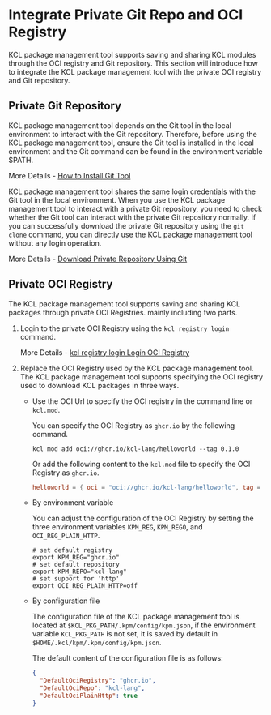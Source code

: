 # Integrate Private Git Repo and OCI Registry

KCL package management tool supports saving and sharing KCL modules through the OCI registry and Git repository. This section will introduce how to integrate the KCL package management tool with the private OCI registry and Git repository.

## Private Git Repository

KCL package management tool depends on the Git tool in the local environment to interact with the Git repository. Therefore, before using the KCL package management tool, ensure the Git tool is installed in the local environment and the Git command can be found in the environment variable $PATH.

More Details - [How to Install Git Tool](https://git-scm.com/downloads)

KCL package management tool shares the same login credentials with the Git tool in the local environment. When you use the KCL package management tool to interact with a private Git repository, you need to check whether the Git tool can interact with the private Git repository normally. If you can successfully download the private Git repository using the `git clone` command, you can directly use the KCL package management tool without any login operation.

More Details - [Download Private Repository Using Git](https://docs.github.com/en/repositories/creating-and-managing-repositories/cloning-a-repository)

## Private OCI Registry

The KCL package management tool supports saving and sharing KCL packages through private OCI Registries. mainly including two parts.

1. Login to the private OCI Registry using the `kcl registry login` command.

    More Details - [kcl registry login Login OCI Registry](https://www.kcl-lang.io/docs/tools/cli/package-management/command-reference/login)

2. Replace the OCI Registry used by the KCL package management tool. The KCL package management tool supports specifying the OCI registry used to download KCL packages in three ways.

    - Use the OCI Url to specify the OCI registry in the command line or `kcl.mod`.

      You can specify the OCI Registry as `ghcr.io` by the following command.

      ```shell
      kcl mod add oci://ghcr.io/kcl-lang/helloworld --tag 0.1.0
      ```

      Or add the following content to the `kcl.mod` file to specify the OCI Registry as `ghcr.io`.

      ```toml
      helloworld = { oci = "oci://ghcr.io/kcl-lang/helloworld", tag = "0.1.0" }
      ```

    - By environment variable

      You can adjust the configuration of the OCI Registry by setting the three environment variables `KPM_REG`, `KPM_REGO`, and `OCI_REG_PLAIN_HTTP`.

      ```shell
      # set default registry
      export KPM_REG="ghcr.io"
      # set default repository
      export KPM_REPO="kcl-lang"
      # set support for 'http'
      export OCI_REG_PLAIN_HTTP=off
      ```

    - By configuration file

      The configuration file of the KCL package management tool is located at `$KCL_PKG_PATH/.kpm/config/kpm.json`, if the environment variable `KCL_PKG_PATH` is not set, it is saved by default in `$HOME/.kcl/kpm/.kpm/config/kpm.json`.

      The default content of the configuration file is as follows:

      ```json
      {
        "DefaultOciRegistry": "ghcr.io",
        "DefaultOciRepo": "kcl-lang",
        "DefaultOciPlainHttp": true
      }
      ```
